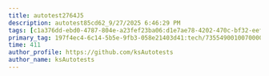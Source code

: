 ```yaml
---
title: autotest2764J5
description: autotest85cd62_9/27/2025 6:46:29 PM
tags: [c1a376dd-ebd0-4787-804e-a23fef23ba06:d1e7ae78-4202-470c-bf32-eef58f395288/9fa7ee94-dd61-4dcb-bd6f-d6fce4c53cf5]
primary_tag: 197f4ec4-6c14-5b5e-9fb3-058e21403d41:tech/73554900100700000996/67838200100800006287
time: 411
author_profile: https://github.com/ksAutotests
author_name: ksAutotests
---
```

